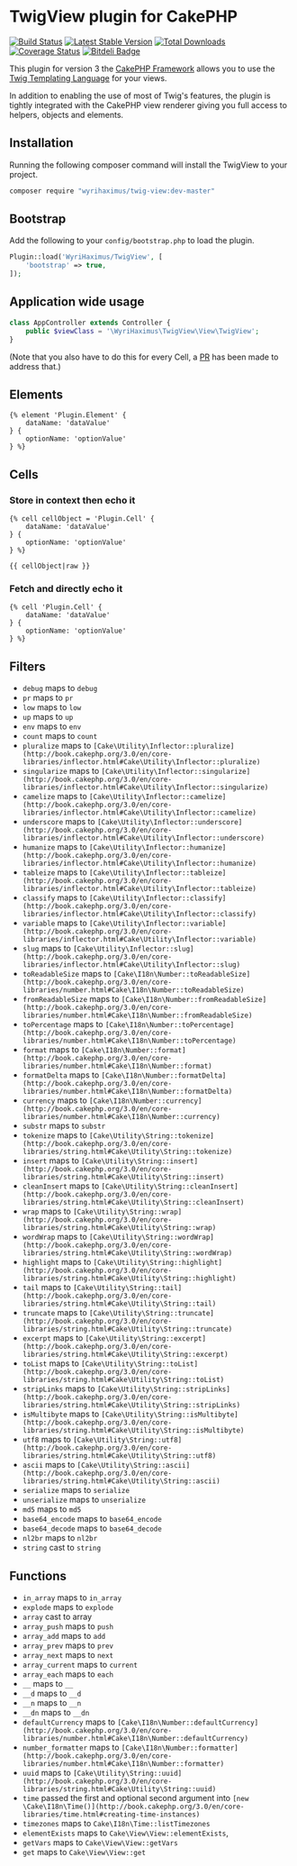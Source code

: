 # TwigView plugin for CakePHP #

[![Build Status](https://travis-ci.org/WyriHaximus/TwigView.png)](https://travis-ci.org/WyriHaximus/TwigView)
[![Latest Stable Version](https://poser.pugx.org/WyriHaximus/Twig-View/v/stable.png)](https://packagist.org/packages/WyriHaximus/Twig-View)
[![Total Downloads](https://poser.pugx.org/WyriHaximus/Twig-View/downloads.png)](https://packagist.org/packages/WyriHaximus/Twig-View)
[![Coverage Status](https://coveralls.io/repos/WyriHaximus/TwigView/badge.png)](https://coveralls.io/r/WyriHaximus/TwigView)
[![Bitdeli Badge](https://d2weczhvl823v0.cloudfront.net/WyriHaximus/twigview/trend.png)](https://bitdeli.com/free "Bitdeli Badge")

This plugin for version 3 the [CakePHP Framework](http://cakephp.org) allows you to use the [Twig Templating Language](http://twig.sensiolabs.org) for your views.

In addition to enabling the use of most of Twig's features, the plugin is tightly integrated with the CakePHP view renderer giving you full access to helpers, objects and elements.

## Installation ##

Running the following composer command will install the TwigView to your project.

```bash
composer require "wyrihaximus/twig-view:dev-master"
```

## Bootstrap ##

Add the following to your `config/bootstrap.php` to load the plugin.

```php
Plugin::load('WyriHaximus/TwigView', [
    'bootstrap' => true,
]);
```

## Application wide usage ##

```php
class AppController extends Controller {
    public $viewClass = '\WyriHaximus\TwigView\View\TwigView';
}
```

(Note that you also have to do this for every Cell, a [PR](https://github.com/cakephp/app/pull/118) has been made to address that.)

## Elements ##

```jinja
{% element 'Plugin.Element' {
    dataName: 'dataValue'
} {
    optionName: 'optionValue'
} %}
```

## Cells ##

### Store in context then echo it ###
```jinja
{% cell cellObject = 'Plugin.Cell' {
    dataName: 'dataValue'
} {
    optionName: 'optionValue'
} %}

{{ cellObject|raw }}
```

### Fetch and directly echo it ###
```jinja
{% cell 'Plugin.Cell' {
    dataName: 'dataValue'
} {
    optionName: 'optionValue'
} %}
```

## Filters ##
* `debug` maps to `debug`
* `pr` maps to `pr`
* `low` maps to `low`
* `up` maps to `up`
* `env` maps to `env`
* `count` maps to `count`
* `pluralize` maps to `[Cake\Utility\Inflector::pluralize](http://book.cakephp.org/3.0/en/core-libraries/inflector.html#Cake\Utility\Inflector::pluralize)`
* `singularize` maps to `[Cake\Utility\Inflector::singularize](http://book.cakephp.org/3.0/en/core-libraries/inflector.html#Cake\Utility\Inflector::singularize)`
* `camelize` maps to `[Cake\Utility\Inflector::camelize](http://book.cakephp.org/3.0/en/core-libraries/inflector.html#Cake\Utility\Inflector::camelize)`
* `underscore` maps to `[Cake\Utility\Inflector::underscore](http://book.cakephp.org/3.0/en/core-libraries/inflector.html#Cake\Utility\Inflector::underscore)`
* `humanize` maps to `[Cake\Utility\Inflector::humanize](http://book.cakephp.org/3.0/en/core-libraries/inflector.html#Cake\Utility\Inflector::humanize)`
* `tableize` maps to `[Cake\Utility\Inflector::tableize](http://book.cakephp.org/3.0/en/core-libraries/inflector.html#Cake\Utility\Inflector::tableize)`
* `classify` maps to `[Cake\Utility\Inflector::classify](http://book.cakephp.org/3.0/en/core-libraries/inflector.html#Cake\Utility\Inflector::classify)`
* `variable` maps to `[Cake\Utility\Inflector::variable](http://book.cakephp.org/3.0/en/core-libraries/inflector.html#Cake\Utility\Inflector::variable)`
* `slug` maps to `[Cake\Utility\Inflector::slug](http://book.cakephp.org/3.0/en/core-libraries/inflector.html#Cake\Utility\Inflector::slug)`
* `toReadableSize` maps to `[Cake\I18n\Number::toReadableSize](http://book.cakephp.org/3.0/en/core-libraries/number.html#Cake\I18n\Number::toReadableSize)`
* `fromReadableSize` maps to `[Cake\I18n\Number::fromReadableSize](http://book.cakephp.org/3.0/en/core-libraries/number.html#Cake\I18n\Number::fromReadableSize)`
* `toPercentage` maps to `[Cake\I18n\Number::toPercentage](http://book.cakephp.org/3.0/en/core-libraries/number.html#Cake\I18n\Number::toPercentage)`
* `format` maps to `[Cake\I18n\Number::format](http://book.cakephp.org/3.0/en/core-libraries/number.html#Cake\I18n\Number::format)`
* `formatDelta` maps to `[Cake\I18n\Number::formatDelta](http://book.cakephp.org/3.0/en/core-libraries/number.html#Cake\I18n\Number::formatDelta)`
* `currency` maps to `[Cake\I18n\Number::currency](http://book.cakephp.org/3.0/en/core-libraries/number.html#Cake\I18n\Number::currency)`
* `substr` maps to `substr`
* `tokenize` maps to `[Cake\Utility\String::tokenize](http://book.cakephp.org/3.0/en/core-libraries/string.html#Cake\Utility\String::tokenize)`
* `insert` maps to `[Cake\Utility\String::insert](http://book.cakephp.org/3.0/en/core-libraries/string.html#Cake\Utility\String::insert)`
* `cleanInsert` maps to `[Cake\Utility\String::cleanInsert](http://book.cakephp.org/3.0/en/core-libraries/string.html#Cake\Utility\String::cleanInsert)`
* `wrap` maps to `[Cake\Utility\String::wrap](http://book.cakephp.org/3.0/en/core-libraries/string.html#Cake\Utility\String::wrap)`
* `wordWrap` maps to `[Cake\Utility\String::wordWrap](http://book.cakephp.org/3.0/en/core-libraries/string.html#Cake\Utility\String::wordWrap)`
* `highlight` maps to `[Cake\Utility\String::highlight](http://book.cakephp.org/3.0/en/core-libraries/string.html#Cake\Utility\String::highlight)`
* `tail` maps to `[Cake\Utility\String::tail](http://book.cakephp.org/3.0/en/core-libraries/string.html#Cake\Utility\String::tail)`
* `truncate` maps to `[Cake\Utility\String::truncate](http://book.cakephp.org/3.0/en/core-libraries/string.html#Cake\Utility\String::truncate)`
* `excerpt` maps to `[Cake\Utility\String::excerpt](http://book.cakephp.org/3.0/en/core-libraries/string.html#Cake\Utility\String::excerpt)`
* `toList` maps to `[Cake\Utility\String::toList](http://book.cakephp.org/3.0/en/core-libraries/string.html#Cake\Utility\String::toList)`
* `stripLinks` maps to `[Cake\Utility\String::stripLinks](http://book.cakephp.org/3.0/en/core-libraries/string.html#Cake\Utility\String::stripLinks)`
* `isMultibyte` maps to `[Cake\Utility\String::isMultibyte](http://book.cakephp.org/3.0/en/core-libraries/string.html#Cake\Utility\String::isMultibyte)`
* `utf8` maps to `[Cake\Utility\String::utf8](http://book.cakephp.org/3.0/en/core-libraries/string.html#Cake\Utility\String::utf8)`
* `ascii` maps to `[Cake\Utility\String::ascii](http://book.cakephp.org/3.0/en/core-libraries/string.html#Cake\Utility\String::ascii)`
* `serialize` maps to `serialize`
* `unserialize` maps to `unserialize`
* `md5` maps to `md5`
* `base64_encode` maps to `base64_encode`
* `base64_decode` maps to `base64_decode`
* `nl2br` maps to `nl2br`
* `string` cast to `string`

## Functions ##
* `in_array` maps to `in_array`
* `explode` maps to `explode`
* `array` cast to array
* `array_push` maps to `push`
* `array_add` maps to `add`
* `array_prev` maps to `prev`
* `array_next` maps to `next`
* `array_current` maps to `current`
* `array_each` maps to `each`
* `__` maps to `__`
* `__d` maps to `__d`
* `__n` maps to `__n`
* `__dn` maps to `__dn`
* `defaultCurrency` maps to `[Cake\I18n\Number::defaultCurrency](http://book.cakephp.org/3.0/en/core-libraries/number.html#Cake\I18n\Number::defaultCurrency)`
* `number_formatter` maps to `[Cake\I18n\Number::formatter](http://book.cakephp.org/3.0/en/core-libraries/number.html#Cake\I18n\Number::formatter)`
* `uuid` maps to `[Cake\Utility\String::uuid](http://book.cakephp.org/3.0/en/core-libraries/string.html#Cake\Utility\String::uuid)`
* `time` passed the first and optional second argument into `[new \Cake\I18n\Time()](http://book.cakephp.org/3.0/en/core-libraries/time.html#creating-time-instances)`
* `timezones` maps to `Cake\I18n\Time::listTimezones`
* `elementExists` maps to `Cake\View\View::elementExists`,
* `getVars` maps to `Cake\View\View::getVars`
* `get` maps to `Cake\View\View::get`